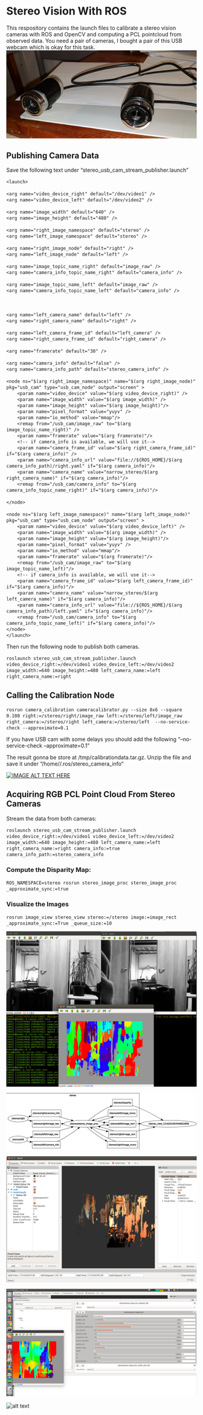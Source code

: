 # Stereo Vision With ROS
This respository contains the launch files to calibrate a stereo vision cameras with ROS and OpenCV and computing a PCL pointcloud from observed data. 
You need a pair of cameras, I bought a pair of this USB webcam which is okay for this task.
![Alt text](images/stereo_usb_cam.jpg?raw=true "stereo_usb_cam")
## Publishing Camera Data
Save the following text under “stereo_usb_cam_stream_publisher.launch”
```
<launch>

<arg name="video_device_right" default="/dev/video1" />
<arg name="video_device_left" default="/dev/video2" />

<arg name="image_width" default="640" />
<arg name="image_height" default="480" />

<arg name="right_image_namespace" default="stereo" />
<arg name="left_image_namespace" default="stereo" />

<arg name="right_image_node" default="right" />
<arg name="left_image_node" default="left" />

<arg name="image_topic_name_right" default="image_raw" />
<arg name="camera_info_topic_name_right" default="camera_info" />

<arg name="image_topic_name_left" default="image_raw" />
<arg name="camera_info_topic_name_left" default="camera_info" />



<arg name="left_camera_name" default="left" />
<arg name="right_camera_name" default="right" />

<arg name="left_camera_frame_id" default="left_camera" />
<arg name="right_camera_frame_id" default="right_camera" />

<arg name="framerate" default="30" />

<arg name="camera_info" default="false" />
<arg name="camera_info_path" default="stereo_camera_info" />
	  
<node ns="$(arg right_image_namespace)" name="$(arg right_image_node)" pkg="usb_cam" type="usb_cam_node" output="screen" >
	<param name="video_device" value="$(arg video_device_right)" />
	<param name="image_width" value="$(arg image_width)" />
	<param name="image_height" value="$(arg image_height)"/>
	<param name="pixel_format" value="yuyv" />
	<param name="io_method" value="mmap"/>
	<remap from="/usb_cam/image_raw" to="$(arg image_topic_name_right)" />
	<param name="framerate" value="$(arg framerate)"/> 
	<!-- if camera_info is available, we will use it-->
	<param name="camera_frame_id" value="$(arg right_camera_frame_id)" if="$(arg camera_info)" /> 
	<param name="camera_info_url" value="file://${ROS_HOME}/$(arg camera_info_path)/right.yaml" if="$(arg camera_info)"/>
	<param name="camera_name" value="narrow_stereo/$(arg right_camera_name)" if="$(arg camera_info)"/> 
	<remap from="/usb_cam/camera_info" to="$(arg camera_info_topic_name_right)" if="$(arg camera_info)"/>

</node>

<node ns="$(arg left_image_namespace)" name="$(arg left_image_node)" pkg="usb_cam" type="usb_cam_node" output="screen" >
	<param name="video_device" value="$(arg video_device_left)" />
	<param name="image_width" value="$(arg image_width)" />
	<param name="image_height" value="$(arg image_height)"/>
	<param name="pixel_format" value="yuyv" />
	<param name="io_method" value="mmap"/>
	<param name="framerate" value="$(arg framerate)"/> 
	<remap from="/usb_cam/image_raw" to="$(arg image_topic_name_left)"/>
	<!-- if camera_info is available, we will use it-->
	<param name="camera_frame_id" value="$(arg left_camera_frame_id)" if="$(arg camera_info)"/> 
	<param name="camera_name" value="narrow_stereo/$(arg left_camera_name)" if="$(arg camera_info)"/> 
	<param name="camera_info_url" value="file://${ROS_HOME}/$(arg camera_info_path)/left.yaml" if="$(arg camera_info)"/> 
	<remap from="/usb_cam/camera_info" to="$(arg camera_info_topic_name_left)" if="$(arg camera_info)"/>
</node>
</launch>
```

Then run the following node to publish both cameras.
```
roslaunch stereo_usb_cam_stream_publisher.launch video_device_right:=/dev/video1 video_device_left:=/dev/video2 image_width:=640 image_height:=480 left_camera_name:=left right_camera_name:=right
```
## Calling the Calibration Node
```
rosrun camera_calibration cameracalibrator.py --size 8x6 --square 0.108 right:=/stereo/right/image_raw left:=/stereo/left/image_raw right_camera:=/stereo/right left_camera:=/stereo/left  --no-service-check --approximate=0.1
```

If you have USB cam with some delays you should add the following “–no-service-check –approximate=0.1”


The result gonna be store at /tmp/calibrationdata.tar.gz. Unzip the file and save it under “/home/<username>/.ros/stereo_camera_info“
  
  [![IMAGE ALT TEXT HERE](https://img.youtube.com/vi/-omqbmmUX1E/0.jpg)](https://www.youtube.com/watch?v=-omqbmmUX1E)



## Acquiring RGB PCL Point Cloud From Stereo Cameras
Stream the data from both cameras:
```
roslaunch stereo_usb_cam_stream_publisher.launch video_device_right:=/dev/video1 video_device_left:=/dev/video2 image_width:=640 image_height:=480 left_camera_name:=left right_camera_name:=right camera_info:=true camera_info_path:=stereo_camera_info
```

### Compute the Disparity Map:
```
ROS_NAMESPACE=stereo rosrun stereo_image_proc stereo_image_proc _approximate_sync:=true
```
### Visualize the Images
```
rosrun image_view stereo_view stereo:=/stereo image:=image_rect _approximate_sync:=True _queue_size:=10
```

![Alt text](images/disparity.jpg?raw=true "disparity")

![Alt text](images/stereo_image_proc_graph.jpg?raw=true "stereo_image_proc_graph")

![Alt text](images/stereo_vision_pointlcoud.jpg?raw=true "graph")

![Alt text](images/stereo_vision_rqt_reconfigure.png?raw=true "graph")

![alt text](https://img.shields.io/badge/license-BSD-blue.svg)
